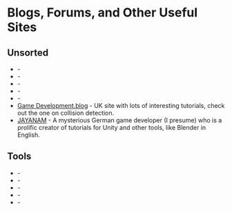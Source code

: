 # Blogs, Forums, and Other Useful Sites

## Unsorted

* []() - 
* []() - 
* []() - 
* []() - 
* []() - 
* [Game Development.blog](https://www.gamedevelopment.blog) - UK site with lots of interesting tutorials, check out the one on collision detection.
* [JAYANAM](http://jayanam.com) - A mysterious German game developer (I presume) who is a prolific creator of tutorials for Unity and other tools, like Blender in English.

## Tools

* []() - 
* []() - 
* []() - 
* []() - 
* []() - 
